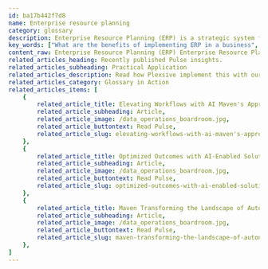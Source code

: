 ```yaml
---
id: ba17b442f7d8
name: Enterprise resource planning
category: glossary
description: Enterprise Resource Planning (ERP) is a strategic system for managing core business operations, integrating applications to automate functions and providing a consolidated, real-time view of resources which enhances productivity and overall performance.
key_words: ["What are the benefits of implementing ERP in a business", "How does ERP improve business productivity", "What is the role of ERP in supply chain management", "How does ERP contribute to better customer relations", "Can ERP systems automate back-office functions", "How does enterprise resource planning enhance business performance", "What are the technological aspects of enterprise resource planning", "How does ERP manage business data and information effectively", "How do integrated ERP applications boost business efficiency", "What is the importance of real-time information in ERP systems"]
content_raw: Enterprise Resource Planning (ERP) Enterprise Resource Planning, commonly referred to as ERP, is a comprehensive business process management system that tactically organises a company's fundamental business operations. This system is instrumental for both software and technological aspects of an organisation, enabling not just the collection and storage of business data and information, but also their interpretation and upright management. The power of ERP lies in its capability to integrate various applications within an organization. These integrated applications work in synchronization to automate different back-office functions, such as those related to technology, services, and human resources. This creates a harmony which boosts productivity, improves efficiency and enhances overall business performance. One of the biggest business benefits of implementing ERP is the consolidated and live view of core business operations it provides. With ERP's real-time information capability, businesses can easily trail and manage their resources such as cash and inventory raw materials. Additionally, the system enables a comprehensive view of the company's production capacity, aiding in efficient workflow management and future planning. Whether it's monitoring financial business commitments related to purchasing and accounting or keeping an eye on resource allocation, ERP proves to be an invaluable asset. From finance to supply chain to customer relations, ERP's robust and broad-reach functionality can transform every corner of your business environment. At Maven Technologies, we specialize in implementing and leveraging the power of ERP in your organization. Trust our experienced professionals to use this elite technology to unlock productivity for your business in the modern world. Have your business efficiency enhanced and see beyond the mundane with integrated ERP solutions offered by Maven Technologies.
related_articles_heading: Recently published Pulse insights.
related_articles_subheading: Practical Application
related_articles_description: Read how Plexsive implement this with our clients.
related_articles_category: Glossary in Action
related_articles_items: [
	{
		related_article_title: Elevating Workflows with AI Maven's Approach,
		related_article_subheading: Article,
		related_article_image: /data_operations_boardroom.jpg,
		related_article_buttontext: Read Pulse,
		related_article_slug: elevating-workflows-with-ai-maven's-approach
	},
	{
		related_article_title: Optimized Outcomes with AI-Enabled Solutions,
		related_article_subheading: Article,
		related_article_image: /data_operations_boardroom.jpg,
		related_article_buttontext: Read Pulse,
		related_article_slug: optimized-outcomes-with-ai-enabled-solutions
	},
	{
		related_article_title: Maven Transforming the Landscape of Autonomous Vehicles,
		related_article_subheading: Article,
		related_article_image: /data_operations_boardroom.jpg,
		related_article_buttontext: Read Pulse,
		related_article_slug: maven-transforming-the-landscape-of-autonomous-vehicles
	},
]
---
```

